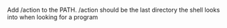  Add /action to the PATH. /action should be the last directory the shell looks into when looking for a program
